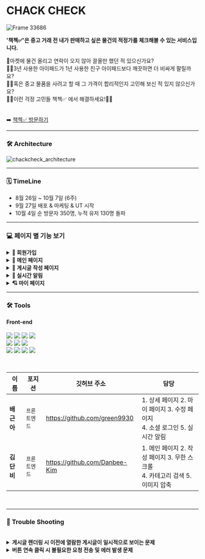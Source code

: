 # CHACK CHECK



![Frame 33686](https://user-images.githubusercontent.com/107227445/193818873-d2192561-f749-4ec5-a904-e58777c768f2.png)

**'책첵✅'은 중고 거래 전 내가 판매하고 싶은 물건의 적정가를 체크해볼 수 있는 서비스입니다.**

🥕마켓에 물건 올리고 연락이 오지 않아 끌올만 했던 적 있으신가요? <br/>
🙋‍♂️3년 사용한 아이패드가 1년 사용한 친구 아이패드보다 깨끗하면 더 비싸게 팔릴까요?<br/>
🙋‍♀️혹은 중고 물품을 사려고 할 때 그 가격이 합리적인지 고민해 보신 적 있지 않으신가요?<br/>
🙆‍♂️이런 걱정 고민들 책첵✅ 에서 해결하세요!🙆‍♂️<br/>
<br/>
<br/>
➡️ [책첵✅ 방문하기](https://www.chackcheck99.com/)
<hr/>

### 🛠 Architecture
![chackcheck_architecture](https://user-images.githubusercontent.com/107227445/193808705-4a69dcd0-4f1d-4921-9ee0-c5031f7b01af.png)

<hr/>



###  🗓 TimeLine

- 8월 26일 ~ 10월 7일 (6주)
- 9월 27일 배포 & 마케팅 & UT 시작
- 10월 4일 순 방문자 350명, 누적 유저 130명 돌파

<hr/>

###  💻 페이지 별 기능 보기 

<details>
<summary><b>🔑 회원가입</b></summary>
  
  - 구글, 네이버, 카카오를 통한 소셜 로그인 및 이메일 인증을 통한 회원가입
<img width="323" alt="스크린샷 2022-10-05 오전 12 01 51" src="https://user-images.githubusercontent.com/107227445/193854959-47f3bf92-11aa-4de2-a2c7-dc1e6b397555.png">
</details>

<details>
<summary><b>🎈 메인 페이지</b></summary>
  
- 책첵 내 가장 🎉핫한 게시글을 상단에서 확인할 수 있어요!
- 원하는 상품의 🗂카테고리별 책정가 문의를 진행 중, 진행 완료로 구분해서 찾아볼 수 있어요.
  
<img width="320" alt="스크린샷 2022-10-04 오후 11 55 56" src="https://user-images.githubusercontent.com/107227445/193855399-b6fb5448-d92a-4c92-a10c-a30dbf64e2eb.png">
<img width="320" alt="스크린샷 2022-10-04 오후 11 56 14" src="https://user-images.githubusercontent.com/107227445/193855439-b1c21a23-96ed-46ca-a54a-b24aa33dba48.png">

</details>

<details>
<summary><b>📝 게시글 작성 페이지</b></summary>
  
- 🥕 마켓에 물건 올리기 전에 책정가 문의를 작성 할 수 있어요! 
<img width="319" alt="스크린샷 2022-10-04 오후 11 56 51" src="https://user-images.githubusercontent.com/107227445/193861007-d8745406-aef4-493f-9351-f917ee83d5ba.png">
<img width="319" alt="스크린샷 2022-10-04 오후 11 57 05" src="https://user-images.githubusercontent.com/107227445/193867980-a96cab93-ad2d-4177-b54c-e6085c255b45.png">
<img width="319" alt="스크린샷 2022-10-05 오전 12 37 58" src="https://user-images.githubusercontent.com/107227445/193868840-7ab10342-5004-4203-9a64-c10af06adf95.png">

</details>

<details>
<summary><b>🔔 실시간 알림</b></summary>
  
- 작성한 글에 댓글이 달리면 접속해 있을 때도, 접속하지 않았을 때도 실시간으로 확인할 수 있어요.
  
  <img width="319" alt="스크린샷 2022-10-05 오전 1 42 17" src="https://user-images.githubusercontent.com/107227445/193877864-3cbc1d87-3484-4c6f-a5fb-6dabf36918a9.png">
  <img width="321" alt="스크린샷 2022-10-05 오전 1 05 23" src="https://user-images.githubusercontent.com/107227445/193870311-d03ae4b9-360b-458d-9f2f-601818b6a66a.png">

</details>

<details>
<summary><b>💘 마이 페이지</b></summary>
  
- 본인의 📈 포인트 현황을 확인할 수 있어요.
- 내가 쓴 🗒 게시물을 볼 수 있어요.
- 💌 이메일 수신 동의 여부를 변경할 수 있어요.
 
<img width="321" alt="스크린샷 2022-10-05 오전 1 04 12" src="https://user-images.githubusercontent.com/107227445/193870198-c599bcd3-7ac1-470c-9d33-e255f681696c.png">
<img width="321" alt="스크린샷 2022-10-05 오전 1 04 40" src="https://user-images.githubusercontent.com/107227445/193870989-b4a01a8a-e166-44e6-a162-865350a5e0d4.png">
<img width="320" alt="스크린샷 2022-10-05 오전 1 05 42" src="https://user-images.githubusercontent.com/107227445/193871036-16514ebf-5ed9-43b3-8f05-dcd4e9de8066.png">

</details>



<hr/>



### 🛠 Tools

#### Front-end

<p>

  <img src="https://img.shields.io/badge/React-61DAFB?style=for-the-badge&logo=React&logoColor=black">
  <img src="https://img.shields.io/badge/React Query-FF4154?style=for-the-badge&logo=React Query&logoColor=white">
   <img src="https://img.shields.io/badge/Recoil-2E77BC?style=for-the-badge&logo=Recoil&logoColor=white">
  <img src="https://img.shields.io/badge/Axios-39477F?style=for-the-badge&logo=Axios&logoColor=white">
<br>
 <img src="https://img.shields.io/badge/React Router-CA4245?style=for-the-badge&logo=React Router&logoColor=white">
  <img src="https://img.shields.io/badge/Styled Components-DB7093?style=for-the-badge&logo=styledComponents&logoColor=white">
 <img src="https://img.shields.io/badge/Amazon AWS-232F3E?style=for-the-badge&logo=Amazon AWS&logoColor=white">
<br>
   <img src="https://img.shields.io/badge/github-%23121011.svg?style=for-the-badge&logo=github&logoColor=white">
  <img src="https://img.shields.io/badge/yarn-2C8EBB?style=for-the-badge&logo=yarn&logoColor=black">
  <img src="https://img.shields.io/badge/-aws%20amplify-FF9900?style=for-the-badge&logo=aws%20amplify&logoColor=white">
<img src="https://img.shields.io/badge/figma-%23F24E1E.svg?style=for-the-badge&logo=figma&logoColor=white">
</p>

<br/>


| 이름       | 포지션       | 깃허브 주소        | 담당                             |
| ---------- | ------------ | ------------------------------ |  ------------------------------ |
| **배근아** | `프론트엔드` | https://github.com/green9930 |1. 상세 페이지 2. 마이 페이지 3. 수정 페이지 <br/> 4. 소셜 로그인 5. 실시간 알림 
| **김단비** | `프론트엔드` | https://github.com/Danbee-Kim| 1. 메인 페이지 2. 작성 페이지  3. 무한 스크롤 <br/> 4. 카테고리 검색 5. 이미지 압축


<br/>


<hr/>

### 🎯 Trouble Shooting
<br/>
<details>
<summary><b>게시글 렌더링 시 이전에 열람한 게시글이 일시적으로 보이는 문제 </b></summary>
</br>

❓ <b>문제상황</b>
<br/>
 외부에서 상세 게시글을 눌렀을 때 이전에 열람했던 게시글과 댓글이 화면에 일시적으로 나타났다가 사라지는 문제가 있었습니다. 

`redux`로 상태 관리할 땐 컴포넌트가 unmount될 때 clear함수를 사용해서 이전 게시글을 지울 수 있었습니다. `react-query`를 사용하면서 `useQuery`의 `isLoading`값으로 로딩 상태를 제어했는데 로딩이 끝난 후 이전 게시글이 잠시 나타난 뒤 클릭한 게시글이 나타났고, `react-query`에서 이전 게시글을 지울 방법을 고민하게 되었습니다.
</br>

✔ <b>해결방안</b>
<br/>
react query의 useQuery 중 isRefetching 또는 isLoading 상태가 true이면 즉, refetch하거나 loading중인 상태면 게시글이 보이지 않도록 했습니다.

</details>

<details>
<summary><b>버튼 연속 클릭 시 불필요한 요청 전송 및 에러 발생 문제</b></summary>

</br>

❓ <b>문제상황</b>
<br/>
게시글 작성 후 전송 버튼을 연속 클릭하면 패칭 중 중복 요청으로 인해 동일한 게시글이 여러 개 생성되고, 게시글 수정 시 완료 버튼을 연속 클릭하면 게시글 수정 에러가 발생했습니다. 

또한 마이 페이지 로고나 같은 카테고리 버튼을 클릭할 때마다 불필요하게 동일한 정보를 GET 요청하는 문제가 있었습니다.
</br>

✔ <b>해결방안</b>
<br/>
게시글 작성 및 수정의 경우 `react query`의 `isLoading`으로 API 요청 중이면 전송 버튼을 `disabled`처리해 중복 클릭을 방지했습니다. 

마이 페이지 로고, 카테고리 버튼의 중복 클릭은 `useState`, `useEffect`, `useRecoilState` 등 상태 관리를 사용해 동일한 상태일 때 같은 요청을 보낼 수 없도록 했습니다.

</details>

